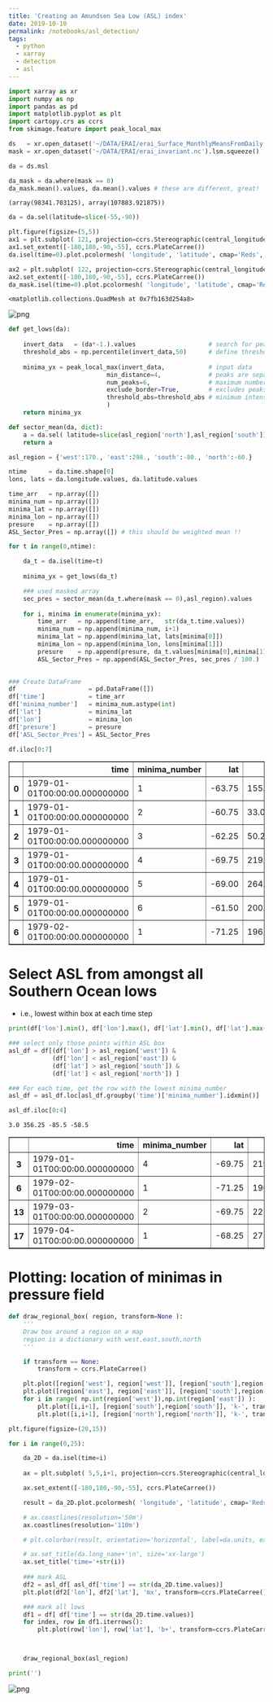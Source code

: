 ```yaml
---
title: 'Creating an Amundsen Sea Low (ASL) index'
date: 2019-10-10
permalink: /notebooks/asl_detection/
tags:
  - python
  - xarray
  - detection
  - asl
---
```



```python
import xarray as xr
import numpy as np
import pandas as pd
import matplotlib.pyplot as plt
import cartopy.crs as ccrs
from skimage.feature import peak_local_max
```


```python
ds   = xr.open_dataset('~/DATA/ERAI/erai_Surface_MonthlyMeansFromDaily.nc')
mask = xr.open_dataset('~/DATA/ERAI/erai_invariant.nc').lsm.squeeze()
```


```python
da = ds.msl
```


```python
da_mask = da.where(mask == 0)
da_mask.mean().values, da.mean().values # these are different, great!
```




    (array(98341.703125), array(107883.921875))




```python
da = da.sel(latitude=slice(-55,-90))
```


```python
plt.figure(figsize=(5,5))
ax1 = plt.subplot( 121, projection=ccrs.Stereographic(central_longitude=0., central_latitude=-90.) )
ax1.set_extent([-180,180,-90,-55], ccrs.PlateCarree())
da.isel(time=0).plot.pcolormesh( 'longitude', 'latitude', cmap='Reds', transform=ccrs.PlateCarree(), add_colorbar=False )

ax2 = plt.subplot( 122, projection=ccrs.Stereographic(central_longitude=0., central_latitude=-90.) )
ax2.set_extent([-180,180,-90,-55], ccrs.PlateCarree())
da_mask.isel(time=0).plot.pcolormesh( 'longitude', 'latitude', cmap='Reds', transform=ccrs.PlateCarree(), add_colorbar=False )

```




    <matplotlib.collections.QuadMesh at 0x7fb163d254a8>




![png](Amundsen_Sea_Low_files/Amundsen_Sea_Low_6_1.png)



```python
def get_lows(da):
    
    invert_data   = (da*-1.).values                    # search for peaks rather than minima
    threshold_abs = np.percentile(invert_data,50)      # define threshold cut-off for peaks (inverted lows)
    
    minima_yx = peak_local_max(invert_data,            # input data
                           min_distance=4,             # peaks are separated by at least min_distance
                           num_peaks=6,                # maximum number of peaks
                           exclude_border=True,        # excludes peaks from within min_distance - pixels of the border
                           threshold_abs=threshold_abs # minimum intensity of peaks
                           )
    return minima_yx

def sector_mean(da, dict):
    a = da.sel( latitude=slice(asl_region['north'],asl_region['south']), longitude=slice(asl_region['west'],asl_region['east']) ).mean()
    return a
```


```python
asl_region = {'west':170., 'east':298., 'south':-80., 'north':-60.}
```


```python
ntime      = da.time.shape[0]
lons, lats = da.longitude.values, da.latitude.values

time_arr   = np.array([])
minima_num = np.array([])
minima_lat = np.array([])
minima_lon = np.array([])
presure    = np.array([])
ASL_Sector_Pres = np.array([]) # this should be weighted mean !!

for t in range(0,ntime):

    da_t = da.isel(time=t)
    
    minima_yx = get_lows(da_t)

    ### used masked array
    sec_pres = sector_mean(da_t.where(mask == 0),asl_region).values
    
    for i, minima in enumerate(minima_yx):
        time_arr   = np.append(time_arr,   str(da_t.time.values))
        minima_num = np.append(minima_num, i+1)
        minima_lat = np.append(minima_lat, lats[minima[0]])
        minima_lon = np.append(minima_lon, lons[minima[1]])
        presure    = np.append(presure, da_t.values[minima[0],minima[1]] / 100.)
        ASL_Sector_Pres = np.append(ASL_Sector_Pres, sec_pres / 100.)
        

### Create DataFrame
df                    = pd.DataFrame([])
df['time']            = time_arr
df['minima_number']   = minima_num.astype(int)
df['lat']             = minima_lat
df['lon']             = minima_lon
df['presure']         = presure
df['ASL_Sector_Pres'] = ASL_Sector_Pres

```


```python
df.iloc[0:7]
```




<div>
<style scoped>
    .dataframe tbody tr th:only-of-type {
        vertical-align: middle;
    }

    .dataframe tbody tr th {
        vertical-align: top;
    }

    .dataframe thead th {
        text-align: right;
    }
</style>
<table border="1" class="dataframe">
  <thead>
    <tr style="text-align: right;">
      <th></th>
      <th>time</th>
      <th>minima_number</th>
      <th>lat</th>
      <th>lon</th>
      <th>presure</th>
      <th>ASL_Sector_Pres</th>
    </tr>
  </thead>
  <tbody>
    <tr>
      <th>0</th>
      <td>1979-01-01T00:00:00.000000000</td>
      <td>1</td>
      <td>-63.75</td>
      <td>155.25</td>
      <td>980.693906</td>
      <td>986.090859</td>
    </tr>
    <tr>
      <th>1</th>
      <td>1979-01-01T00:00:00.000000000</td>
      <td>2</td>
      <td>-60.75</td>
      <td>33.00</td>
      <td>981.350781</td>
      <td>986.090859</td>
    </tr>
    <tr>
      <th>2</th>
      <td>1979-01-01T00:00:00.000000000</td>
      <td>3</td>
      <td>-62.25</td>
      <td>50.25</td>
      <td>981.380391</td>
      <td>986.090859</td>
    </tr>
    <tr>
      <th>3</th>
      <td>1979-01-01T00:00:00.000000000</td>
      <td>4</td>
      <td>-69.75</td>
      <td>219.00</td>
      <td>982.376328</td>
      <td>986.090859</td>
    </tr>
    <tr>
      <th>4</th>
      <td>1979-01-01T00:00:00.000000000</td>
      <td>5</td>
      <td>-69.00</td>
      <td>264.75</td>
      <td>983.139063</td>
      <td>986.090859</td>
    </tr>
    <tr>
      <th>5</th>
      <td>1979-01-01T00:00:00.000000000</td>
      <td>6</td>
      <td>-61.50</td>
      <td>200.25</td>
      <td>983.836953</td>
      <td>986.090859</td>
    </tr>
    <tr>
      <th>6</th>
      <td>1979-02-01T00:00:00.000000000</td>
      <td>1</td>
      <td>-71.25</td>
      <td>196.50</td>
      <td>973.704375</td>
      <td>982.956484</td>
    </tr>
  </tbody>
</table>
</div>



# Select ASL from amongst all Southern Ocean lows 
- i.e., lowest within box at each time step


```python
print(df['lon'].min(), df['lon'].max(), df['lat'].min(), df['lat'].max())

### select only those points within ASL box
asl_df = df[(df['lon'] > asl_region['west']) & 
            (df['lon'] < asl_region['east']) & 
            (df['lat'] > asl_region['south']) & 
            (df['lat'] < asl_region['north']) ]

### For each time, get the row with the lowest minima_number
asl_df = asl_df.loc[asl_df.groupby('time')['minima_number'].idxmin()]

asl_df.iloc[0:4]
```

    3.0 356.25 -85.5 -58.5





<div>
<style scoped>
    .dataframe tbody tr th:only-of-type {
        vertical-align: middle;
    }

    .dataframe tbody tr th {
        vertical-align: top;
    }

    .dataframe thead th {
        text-align: right;
    }
</style>
<table border="1" class="dataframe">
  <thead>
    <tr style="text-align: right;">
      <th></th>
      <th>time</th>
      <th>minima_number</th>
      <th>lat</th>
      <th>lon</th>
      <th>presure</th>
      <th>ASL_Sector_Pres</th>
    </tr>
  </thead>
  <tbody>
    <tr>
      <th>3</th>
      <td>1979-01-01T00:00:00.000000000</td>
      <td>4</td>
      <td>-69.75</td>
      <td>219.00</td>
      <td>982.376328</td>
      <td>986.090859</td>
    </tr>
    <tr>
      <th>6</th>
      <td>1979-02-01T00:00:00.000000000</td>
      <td>1</td>
      <td>-71.25</td>
      <td>196.50</td>
      <td>973.704375</td>
      <td>982.956484</td>
    </tr>
    <tr>
      <th>13</th>
      <td>1979-03-01T00:00:00.000000000</td>
      <td>2</td>
      <td>-69.75</td>
      <td>225.00</td>
      <td>972.301641</td>
      <td>980.515234</td>
    </tr>
    <tr>
      <th>17</th>
      <td>1979-04-01T00:00:00.000000000</td>
      <td>1</td>
      <td>-68.25</td>
      <td>273.75</td>
      <td>967.706484</td>
      <td>979.388359</td>
    </tr>
  </tbody>
</table>
</div>



# Plotting: location of minimas in pressure field


```python
def draw_regional_box( region, transform=None ):
    '''
    Draw box around a region on a map
    region is a dictionary with west,east,south,north
    '''

    if transform == None:
        transform = ccrs.PlateCarree()

    plt.plot([region['west'], region['west']], [region['south'],region['north']], 'k-', transform=transform, linewidth=1)
    plt.plot([region['east'], region['east']], [region['south'],region['north']], 'k-', transform=transform, linewidth=1)
    for i in range( np.int(region['west']),np.int(region['east']) ): 
        plt.plot([i,i+1], [region['south'],region['south']], 'k-', transform=transform, linewidth=1)
        plt.plot([i,i+1], [region['north'],region['north']], 'k-', transform=transform, linewidth=1)
```


```python
plt.figure(figsize=(20,15))

for i in range(0,25):

    da_2D = da.isel(time=i)
    
    ax = plt.subplot( 5,5,i+1, projection=ccrs.Stereographic(central_longitude=0., central_latitude=-90.) )

    ax.set_extent([-180,180,-90,-55], ccrs.PlateCarree())

    result = da_2D.plot.pcolormesh( 'longitude', 'latitude', cmap='Reds', transform=ccrs.PlateCarree(), add_colorbar=False )

    # ax.coastlines(resolution='50m')
    ax.coastlines(resolution='110m')

    # plt.colorbar(result, orientation='horizontal', label=da.units, extend='both', fraction=0.046, pad=0.04)

    # ax.set_title(da.long_name+'\n', size='xx-large')
    ax.set_title('time='+str(i))
    
    ### mark ASL
    df2 = asl_df[ asl_df['time'] == str(da_2D.time.values)]
    plt.plot(df2['lon'], df2['lat'], 'mx', transform=ccrs.PlateCarree() )

    ### mark all lows
    df1 = df[ df['time'] == str(da_2D.time.values)]
    for index, row in df1.iterrows():
        plt.plot(row['lon'], row['lat'], 'b+', transform=ccrs.PlateCarree() )



    draw_regional_box(asl_region)

print('')
```

    



![png](Amundsen_Sea_Low_files/Amundsen_Sea_Low_15_1.png)



```python

```


```python

```
